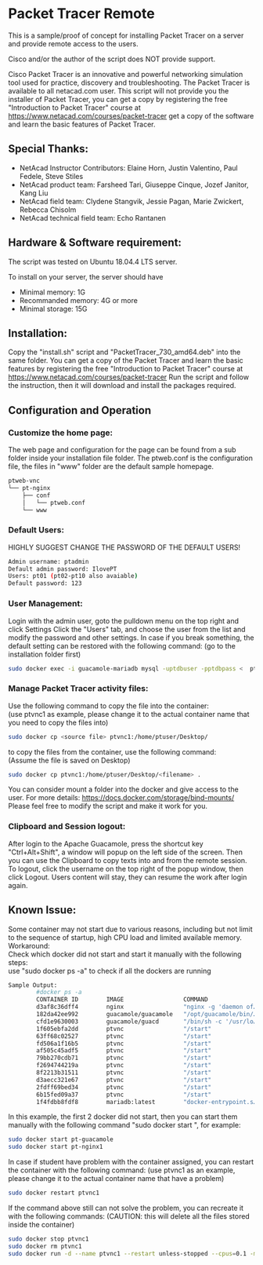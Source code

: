 # Packet Tracer Remote
This is a sample/proof of concept for installing Packet Tracer on a server and provide remote access to the users.

Cisco and/or the author of the script does NOT provide support.

Cisco Packet Tracer is an innovative and powerful networking simulation tool used for practice, discovery and troubleshooting.
The Packet Tracer is available to all netacad.com user.
This script will not provide you the installer of Packet Tracer, you can get a copy by registering the free "Introduction to Packet Tracer" course at https://www.netacad.com/courses/packet-tracer get a copy of the software and learn the basic features of Packet Tracer.


## Special Thanks:

 - NetAcad Instructor Contributors: Elaine Horn, Justin Valentino, Paul
   Fedele, Steve Stiles
 - NetAcad product team: Farsheed Tari, Giuseppe Cinque, Jozef Janitor,
   Kang Liu
 - NetAcad field team: Clydene Stangvik, Jessie Pagan, Marie Zwickert,
   Rebecca Chisolm
 - NetAcad technical field team: Echo Rantanen

## Hardware & Software requirement:
The script was tested on Ubuntu 18.04.4 LTS server.

To install on your server, the server should have 
 - Minimal memory: 1G
 - Recommanded memory: 4G or more
 - Minimal storage: 15G

## Installation:
Copy the "install.sh" script and "PacketTracer_730_amd64.deb" into the same folder.
You can get a copy of the Packet Tracer and learn the basic features by registering the free "Introduction to Packet Tracer" course at 
https://www.netacad.com/courses/packet-tracer 
Run the script and follow the instruction, then it will download and install the packages required.

## Configuration and Operation
### Customize the home page:
The web page and configuration for the page can be found from a sub folder inside your installation file folder.
The ptweb.conf is the configuration file, the files in "www" folder are the default sample homepage.
```sh
ptweb-vnc
└── pt-nginx
    ├── conf
    │   └── ptweb.conf
    └── www
```
### Default Users:
HIGHLY SUGGEST CHANGE THE PASSWORD OF THE DEFAULT USERS!
```sh
Admin username: ptadmin
Default admin password: IlovePT
Users: pt01 (pt02-pt10 also avaiable)
Default password: 123
```
### User Management:
Login with the admin user, goto the pulldown menu on the top right and click Settings
Click the "Users" tab, and choose the user from the list and modify the password and other settings.
In case if you break something, the default setting can be restored with the following command:
(go to the installation folder first)
```sh
sudo docker exec -i guacamole-mariadb mysql -uptdbuser -pptdbpass <  ptweb-vnc/db-dump.sql
```
### Manage Packet Tracer activity files:
Use the following command to copy the file into the container:<br>
(use ptvnc1 as example, please change it to the actual container name that you need to copy the files into)
```sh
sudo docker cp <source file> ptvnc1:/home/ptuser/Desktop/
```
to copy the files from the container, use the following command:<br>
(Assume the file is saved on Desktop)
```sh
sudo docker cp ptvnc1:/home/ptuser/Desktop/<filename> .
```
You can consider mount a folder into the docker and give access to the user. 
For more details: https://docs.docker.com/storage/bind-mounts/
Please feel free to modify the script and make it work for you. 

### Clipboard and Session logout:
After login to the Apache Guacamole, press the shortcut key "Ctrl+Alt+Shift", a window will popup on the left side of the screen.
Then you can use the Clipboard to copy texts into and from the remote session.
To logout, click the username on the top right of the popup window, then click Logout.
Users content will stay, they can resume the work after login again.

## Known Issue:
Some container may not start due to various reasons, including but not limit to the sequence of startup, high CPU load and limited available memory.<br>
Workaround:<br>
Check which docker did not start and start it manually with the following steps:<br>
use "sudo docker ps -a" to check if all the dockers are running
```sh
Sample Output:
        #docker ps -a
        CONTAINER ID        IMAGE                 COMMAND                  CREATED             STATUS                       PORTS                NAMES
        d3af8c36dff4        nginx                 "nginx -g 'daemon of…"   6 minutes ago       Exited (255) 5 minutes ago   0.0.0.0:80->80/tcp   pt-nginx1
        182da42ee992        guacamole/guacamole   "/opt/guacamole/bin/…"   6 minutes ago       Exited (255) 5 minutes ago   8080/tcp             pt-guacamole
        cfd1e9630003        guacamole/guacd       "/bin/sh -c '/usr/lo…"   6 minutes ago       Up 5 minutes                 4822/tcp             pt-guacd
        1f605ebfa2dd        ptvnc                 "/start"                 7 minutes ago       Up 5 minutes                                      ptvnc10
        63ff68c02527        ptvnc                 "/start"                 7 minutes ago       Up 5 minutes                                      ptvnc9
        fd506a1f16b5        ptvnc                 "/start"                 7 minutes ago       Up 5 minutes                                      ptvnc8
        af505c45adf5        ptvnc                 "/start"                 7 minutes ago       Up 5 minutes                                      ptvnc7
        79bb270cdb71        ptvnc                 "/start"                 7 minutes ago       Up 5 minutes                                      ptvnc6
        f2694744219a        ptvnc                 "/start"                 8 minutes ago       Up 5 minutes                                      ptvnc5
        8f2213b31511        ptvnc                 "/start"                 8 minutes ago       Up 5 minutes                                      ptvnc4
        d3aecc321e67        ptvnc                 "/start"                 8 minutes ago       Up 5 minutes                                      ptvnc3
        2fdff69bed34        ptvnc                 "/start"                 8 minutes ago       Up 5 minutes                                      ptvnc2
        6b15fed09a37        ptvnc                 "/start"                 8 minutes ago       Up 5 minutes                                      ptvnc1
        1f4fdbb8fdf8        mariadb:latest        "docker-entrypoint.s…"   8 minutes ago       Up 5 minutes                 3306/tcp             guacamole-mariadb
```
In this example, the first 2 docker did not start, then you can start them manually with the following command "sudo docker start <name>", for example:
```sh
sudo docker start pt-guacamole
sudo docker start pt-nginx1
```
In case if student have problem with the container assigned, you can restart the container with the following command:
(use ptvnc1 as an example, please change it to the actual container name that have a problem)
```sh
sudo docker restart ptvnc1
```
If the command above still can not solve the problem, you can recreate it with the following commands:
(CAUTION: this will delete all the files stored inside the container)
```sh
sudo docker stop ptvnc1
sudo docker rm ptvnc1
sudo docker run -d --name ptvnc1 --restart unless-stopped --cpus=0.1 -m 512M --kernel-memory 64M --oom-kill-disable --ulimit nproc=512 --ulimit nofile=1024:1024 ptvnc
 ```
